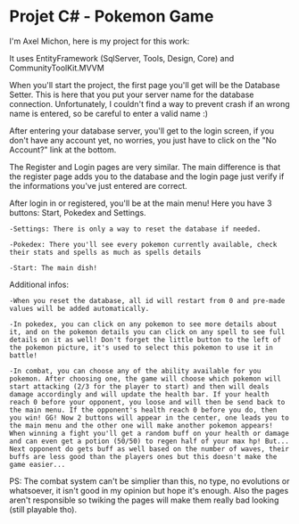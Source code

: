 # Projet C# - Pokemon Game

I'm Axel Michon, here is my project for this work: 

It uses EntityFramework (SqlServer, Tools, Design, Core) and CommunityToolKit.MVVM

When you'll start the project, the first page you'll get will be the Database Setter.
This is here that you put your server name for the database connection. Unfortunately,
I couldn't find a way to prevent crash if an wrong name is entered, so be careful to enter
a valid name :)

After entering your database server, you'll get to the login screen, if you don't have any account yet, no worries, you just have to click on the "No Account?" link at the bottom.

The Register and Login pages are very similar. The main difference is that the register page adds you to the database and the login page just verify if the informations you've just entered are correct.

After login in or registered, you'll be at the main menu! Here you have 3 buttons: Start, Pokedex and Settings.

    -Settings: There is only a way to reset the database if needed.

    -Pokedex: There you'll see every pokemon currently available, check their stats and spells as much as spells details

    -Start: The main dish!


Additional infos:

    -When you reset the database, all id will restart from 0 and pre-made values will be added automatically.

    -In pokedex, you can click on any pokemon to see more details about it, and on the pokemon details you can click on any spell to see full details on it as well! Don't forget the little button to the left of the pokemon picture, it's used to select this pokemon to use it in battle!

    -In combat, you can choose any of the ability available for you pokemon. After choosing one, the game will choose which pokemon will start attacking (2/3 for the player to start) and then will deals damage accordingly and will update the health bar. If your health reach 0 before your opponent, you loose and will then be send back to the main menu. If the opponent's health reach 0 before you do, then you win! GG! Now 2 buttons will appear in the center, one leads you to the main menu and the other one will make another pokemon appears! When winning a fight you'll get a random buff on your health or damage and can even get a potion (50/50) to regen half of your max hp! But... Next opponent do gets buff as well based on the number of waves, their buffs are less good than the players ones but this doesn't make the game easier...


PS: The combat system can't be simplier than this, no type, no evolutions or whatsoever, it isn't good in my opinion but hope it's enough. Also the pages aren't responsible so twiking the pages will make them really bad looking (still playable tho).